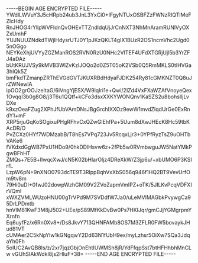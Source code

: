 -----BEGIN AGE ENCRYPTED FILE-----
YWdlLWVuY3J5cHRpb24ub3JnL3YxCi0+IFgyNTUxOSBFZzFWNzRIQTlMeFZlcHdy
RnJHOG4rYllpWVFIdnQvOHEvTTZndldqUjJrCnNXT3NhMnAramRUNlVyOXZxUmhF
YUJNUUZNdkdTWjlHdysrUTJ0Y1pJKzQKLT4gIX1BUzR2OS1ncmVhc2Ugd05nOGgo
NEYKeXhjUVYyZGZManROS2RVN0RzU0NHc2VITEF4UFdXTGRjUjl5b3YrZFJ4aDAz
bUtKRUJVSy9kMVB3WlZvKzlJOQo2d0Z5T05oK2VSb0Q5RmMKLS0tIHVGa3hIQk5Z
bmFkdTZmanpZRThEVGdGVTJKUXRBdHdyaFJDK254Ry81cGMKNZT0Q8uJrZWNewlA
ipOO2grOOJzeItaG/6iVngYjESX/W9lqIri1e+Qwi/2IZd4VxFXaWZAfVnoyeQex
1OvqqI3b0g8O8/j3T6u1QQtf+kCFo3dsxXXKYWONQnv1KaSZS2u8bohsIljLvDXe
k9xzOeaFZug2XPhJfUbVAmDNsJBgGrchIXXOz9ewW1mvdZlqdUrGe0ExRndY1+mF
XRP5rjuGqKoSOgixuPHgRFhvCxQZwGIEhfPa+5Uum8dXwJHEcK8Hc59tbKAcDR/O
PvZCXz0HYf7WDMzabB/T8hEs7VPq723Jv5RcqxLjr3+0YPfRyzTsZ9uOHTbVAKe6
fVKdxdGgWB7PxU1HDo9/0hkDDlHsvw6z+2fPb5w0RVmbwguJW5NatYMkPgwBFhHT
ZMQs+7E5B+lIwqcXwJ/cN5K02bHlarOljz4DReXkW/Z3jp6u/+xbUMO6P3KSIrfL
LzpW6pN+9nXNO0793dcTE9T3RlppBqhVxXbS056q946f1HQ2BT9VevUrfOm9tv8m
79Hi0uDI+0fwJ02dowpWzhGM09V2ZVoZapmVmIPZ+oTK/5JILKvPcqVDFXIrVQmI
xWXZVMLWUzoHNU00gTrVPd9M7SVDdfW7Ja0/uLeMVIMAGbkPvywgCa95DrLPDmtb
hnVlM81KwF3M8jJ502+UEe/pS89MfKkDvBw0Ps7HKIJqr/gmCJjYGMgrpmYXrnfn
Eq6uyfFz/x6Rn0Xv8+/Ds8JkvY713QHNFAMb8OS7M3ZFLR0FW5bovaykJHud81VT
cUMAer2C5kNpYlw1kGNgqwY2Dd63N1fUbH9ex/myLzhsr5OiXw7SQa3JdqaYh0Fh
5oIUC2AvQB8ls/z/2xr7jqzGbjOnEhtIUWMSh8jR/YdFfqpSst7btHFHhbhMnCLw
vGUhSIAkWdkI8js2HluF+38=
-----END AGE ENCRYPTED FILE-----
